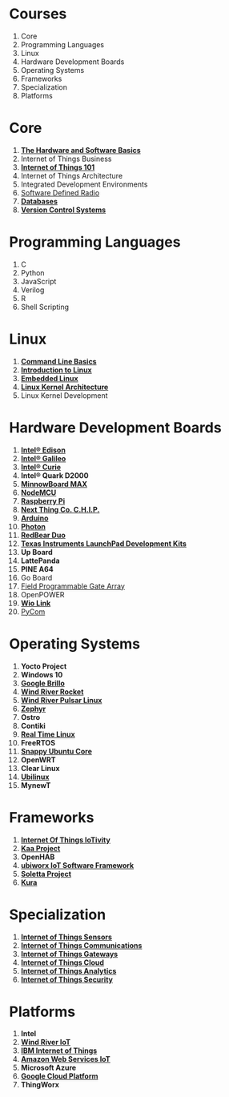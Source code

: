 # Courses

1. Core
2. Programming Languages
3. Linux
4. Hardware Development Boards
5. Operating Systems
6. Frameworks
7. Specialization 
8. Platforms

# Core

1. [**The Hardware and Software Basics**](https://theiotlearninginitiative.gitbooks.io/the-hardware-and-software-basics/content/)
2. Internet of Things Business
3. [**Internet of Things 101**](https://theiotlearninginitiative.gitbooks.io/internetofthings101/)
4. Internet of Things Architecture
5. Integrated Development Environments
6. [Software Defined Radio](https://theiotlearninginitiative.gitbooks.io/softwaredefinedradio/content/)
7. [**Databases**](https://theiotlearninginitiative.gitbooks.io/databases/content/)
8. [**Version Control Systems**](https://theiotlearninginitiative.gitbooks.io/version-control-systems/content/)


# Programming Languages

1. C
2. Python
3. JavaScript
4. Verilog
5. R
6. Shell Scripting

# Linux

1. [**Command Line Basics**](https://www.udacity.com/course/linux-command-line-basics--ud595)
2. [**Introduction to Linux**](https://www.edx.org/course/introduction-linux-linuxfoundationx-lfs101x-0)
3. [**Embedded Linux**](https://theiotlearninginitiative.gitbooks.io/embedded-linux/)
4. [**Linux Kernel Architecture**](https://theiotlearninginitiative.gitbooks.io/linuxkernel/content/)
5. Linux Kernel Development

# Hardware Development Boards

1. [**Intel® Edison**](https://theiotlearninginitiative.gitbooks.io/inteledison/content/)
2. [**Intel® Galileo**](https://theiotlearninginitiative.gitbooks.io/intelgalileo/content/)
3. [**Intel® Curie**](https://theiotlearninginitiative.gitbooks.io/intelcurie/content/)
4. **Intel® Quark D2000**
5. [**MinnowBoard MAX**](https://theiotlearninginitiative.gitbooks.io/minnowboardmax/content/)
6. [**NodeMCU**](https://theiotlearninginitiative.gitbooks.io/nodemcu/content/) 
7. [**Raspberry Pi**](https://theiotlearninginitiative.gitbooks.io/raspberrypi/content/)
8. [**Next Thing Co. C.H.I.P.**](https://theiotlearninginitiative.gitbooks.io/nextthingcochip/content/)
9. [**Arduino**](https://theiotlearninginitiative.gitbooks.io/arduino/content/)
10. [**Photon**](https://theiotlearninginitiative.gitbooks.io/photon/content/)
11. [**RedBear Duo**](https://theiotlearninginitiative.gitbooks.io/redbearduo/content/)
12. [**Texas Instruments LaunchPad Development Kits**](https://theiotlearninginitiative.gitbooks.io/texas-instruments-launchpad-development-kits/content/)
13. **Up Board**
14. **LattePanda**
15. **PINE A64**
16. Go Board
17. [Field Programmable Gate Array]()
18. OpenPOWER
19. [**Wio Link**](https://theiotlearninginitiative.gitbooks.io/wiolink/content/)
20. [PyCom](https://www.pycom.io/)

# Operating Systems

1. **Yocto Project**
2. **Windows 10**
3. [**Google Brillo**](https://theiotlearninginitiative.gitbooks.io/googlebrillo/content/)
4. [**Wind River Rocket**](https://theiotlearninginitiative.gitbooks.io/iotwindriverrocket/content/)
5. [**Wind River Pulsar Linux**](https://theiotlearninginitiative.gitbooks.io/iotwindriverpulsarlinux/content/)
6. [**Zephyr**](https://theiotlearninginitiative.gitbooks.io/zephyr/content/)
7. **Ostro**
8. **Contiki**
9. [**Real Time Linux**](https://theiotlearninginitiative.gitbooks.io/internetofthingsrt/content/)
10. **FreeRTOS**
11. [**Snappy Ubuntu Core**](https://theiotlearninginitiative.gitbooks.io/iotsnappyubuntucore/content/)
12. **OpenWRT**
13. **Clear Linux**
14. [**Ubilinux**](https://theiotlearninginitiative.gitbooks.io/ubilinux/content/)
15. **MynewT**

# Frameworks

1. [**Internet Of Things IoTivity**](https://theiotlearninginitiative.gitbooks.io/internetofthingsiotivity/content/)
2. [**Kaa Project**](http://www.kaaproject.org/)
3. **OpenHAB**
4. [**ubiworx IoT Software Framework**](http://www.ubiworx.com/ubiworx/)
5. [**Soletta Project**](https://theiotlearninginitiative.gitbooks.io/soletta/content/)
6. [**Kura**](http://www.eclipse.org/kura/)

# Specialization

1. [**Internet of Things Sensors**](https://theiotlearninginitiative.gitbooks.io/internetofthingssensors/content/)
2. [**Internet of Things Communications**](https://theiotlearninginitiative.gitbooks.io/internetofthingscommunications/content/)
3. [**Internet of Things Gateways**](https://theiotlearninginitiative.gitbooks.io/internetofthingsgateways/content/)
4. [**Internet of Things Cloud**](https://theiotlearninginitiative.gitbooks.io/internetofthingscloud/content/)
5. [**Internet of Things Analytics**](https://theiotlearninginitiative.gitbooks.io/internetofthingsanalytics/content/)
6. [**Internet of Things Security**]()

# Platforms

1. **Intel**
2. [**Wind River IoT**](https://theiotlearninginitiative.gitbooks.io/windriveriot/content/)
3. [**IBM Internet of Things**](https://theiotlearninginitiative.gitbooks.io/ibminternetofthings/content/)
4. [**Amazon Web Services IoT**](https://theiotlearninginitiative.gitbooks.io/amazonwebservicesiot/content/)
5. **Microsoft Azure**
6. [**Google Cloud Platform**](https://www.gitbook.com/book/theiotlearninginitiative/googlecloudplatform/details)
7. **ThingWorx**




